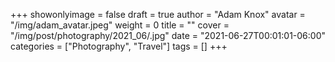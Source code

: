 +++
showonlyimage = false
draft = true
author = "Adam Knox"
avatar = "/img/adam_avatar.jpeg"
weight = 0
title = ""
cover = "/img/post/photography/2021_06/.jpg"
date = "2021-06-27T00:01:01-06:00"
categories = ["Photography", "Travel"]
tags = []
+++
<!--more-->
